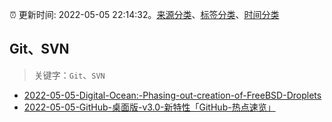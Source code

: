 :alarm_clock: 更新时间: 2022-05-05 22:14:32。[来源分类](../README.md)、[标签分类](../TAGS.md)、[时间分类](../TIMELINE.md)

## Git、SVN


> 关键字：`Git`、`SVN`



- [2022-05-05-Digital-Ocean:-Phasing-out-creation-of-FreeBSD-Droplets](https://www.v2ex.com/t/851033) 
- [2022-05-05-GitHub-桌面版-v3.0-新特性「GitHub-热点速览」](https://toutiao.io/k/9cjrybz) 